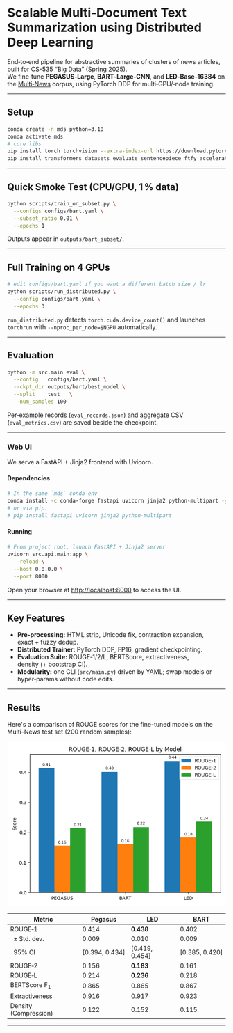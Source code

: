 
# Scalable Multi‑Document Text Summarization using Distributed Deep Learning

End‑to‑end pipeline for abstractive summaries of clusters of news articles, built for
CS-535 “Big Data” (Spring 2025).  
We fine‑tune **PEGASUS‑Large**, **BART‑Large‑CNN**, and **LED‑Base‑16384** on the
[Multi‑News](https://huggingface.co/datasets/alexfabbri/multi_news) corpus, using
PyTorch DDP for multi‑GPU/‑node training.


---

## Setup

```bash
conda create -n mds python=3.10
conda activate mds
# core libs
pip install torch torchvision --extra-index-url https://download.pytorch.org/whl/cu118
pip install transformers datasets evaluate sentencepiece ftfy accelerate
````

---

## Quick Smoke Test (CPU/GPU, 1 % data)

```bash
python scripts/train_on_subset.py \
  --configs configs/bart.yaml \
  --subset_ratio 0.01 \
  --epochs 1
```

Outputs appear in `outputs/bart_subset/`.

---

## Full Training on 4 GPUs

```bash
# edit configs/bart.yaml if you want a different batch size / lr
python scripts/run_distributed.py \
  --config configs/bart.yaml \
  --epochs 3
```

`run_distributed.py` detects `torch.cuda.device_count()` and launches
`torchrun` with `--nproc_per_node=$NGPU` automatically.

---

## Evaluation

```bash
python -m src.main eval \
  --config   configs/bart.yaml \
  --ckpt_dir outputs/bart/best_model \
  --split    test   \
  --num_samples 100
```

Per‑example records (`eval_records.json`) and aggregate CSV
(`eval_metrics.csv`) are saved beside the checkpoint.

---

### Web UI
We serve a FastAPI + Jinja2 frontend with Uvicorn.

#### Dependencies

```bash
# In the same `mds` conda env
conda install -c conda-forge fastapi uvicorn jinja2 python-multipart -y
# or via pip:
# pip install fastapi uvicorn jinja2 python-multipart
````

#### Running

```bash
# From project root, launch FastAPI + Jinja2 server
uvicorn src.api.main:app \
  --reload \
  --host 0.0.0.0 \
  --port 8000
```

Open your browser at [http://localhost:8000](http://localhost:8000) to access the UI.

---
## Key Features

* **Pre‑processing:** HTML strip, Unicode fix, contraction expansion, exact + fuzzy dedup.
* **Distributed Trainer:** PyTorch DDP, FP16, gradient checkpointing.
* **Evaluation Suite:** ROUGE‑1/2/L, BERTScore, extractiveness, density (+ bootstrap CI).
* **Modularity:** one CLI (`src/main.py`) driven by YAML; swap models or hyper‑params without code edits.

---

## Results

Here's a comparison of ROUGE scores for the fine-tuned models on the Multi-News test set (200 random samples):

![Comparison of ROUGE Scores](outputs/plots/rouge_metrics_labeled.png "ROUGE-1, ROUGE-2, ROUGE-L F1 Scores")

| Metric                  | Pegasus        | LED            | BART           |
|-------------------------|----------------|----------------|----------------|
| ROUGE‑1                 | 0.414          | **0.438** | 0.402          |
| &nbsp;&nbsp;± Std. dev. | 0.009          | 0.010          | 0.009          |
| &nbsp;&nbsp;95% CI      | [0.394, 0.434] | [0.419, 0.454] | [0.385, 0.420] |
| ROUGE‑2                 | 0.156          | **0.183** | 0.161          |
| ROUGE‑L                 | 0.214          | **0.236** | 0.218          |
| BERTScore F<sub>1</sub> | 0.865          | 0.865          | 0.867          |
| Extractiveness          | 0.916          | 0.917          | 0.923          |
| Density (Compression)   | 0.122          | 0.152          | 0.115          |

---